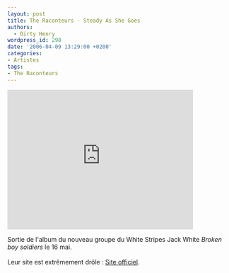 ```yaml
---
layout: post
title: The Raconteurs - Steady As She Goes
authors:
  - Dirty Henry
wordpress_id: 298
date: '2006-04-09 13:29:00 +0200'
categories:
- Artistes
tags:
- The Raconteurs
---
```

<iframe width="420" height="315" src="http://www.youtube.com/embed/Q7aOWIFgIZQ" frameborder="0" allowfullscreen></iframe>

Sortie de l'album du nouveau groupe du White Stripes Jack White <span style="font-style:italic;">Broken boy soldiers</span> le 16 mai.<br /><br />Leur site est extrêmement drôle : <a href="http://www.theraconteurs.com/">Site officiel</a>.
